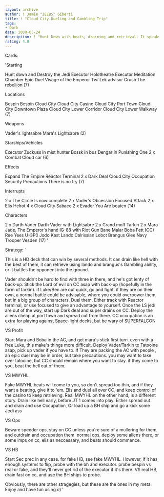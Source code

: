 ```yaml
---
layout: archive
author: ! Jamie "JEEBS" Giberti
title: ! "Cloud City Dueling and Gambling Trip"
tags:
- Dark
date: 2000-05-24
description: ! "Hunt Down with beats, draining and retrieval. It speaks for itself."
rating: 4.0
---
```

Cards: 

'Starting

Hunt down and Destroy the Jedi
Executor Holotheatre
Executor Meditation Chamber
Epic Duel
Visage of the Emperor
Twi'Lek advisor
Crush The rebellion (7)

Locations

Bespin
Bespin Cloud City
Cloud City Casino
Cloud City Port Town
Cloud City Downtown Plaza
Cloud City Lower Corridor
Cloud City Lower Walkway (7)

Weapons

Vader's lightsabre
Mara's Lightsabre (2)

Starships/Vehicles

Executor
Zuckuss in mist hunter
Bossk in bus
Dengar in Punishing One
2 x Combat Cloud car (6)

Effects

Expand The Empire
Reactor Terminal
2 x Dark Deal
Cloud City Occupation
Security Precautions
There is no try (7)

Interrupts

2 x The Circle Is now complete
2 x Vader's Obcession
Focused Attack
2 x Elis Helrot
4 x Cloud City Sabacc
2 x Evader
You Are beaten (14)

Characters

2 x Darth Vader
Darth Vader with Lightsabre
2 x Grand moff Tarkin
2 x Mara Jade, The Emperor's hand
IG-88 with Riot Gun
Bane Malar
Boba Fett (CC)
Ree Yees
U-3P0
Jodo Kast
Lando Calrissian
Lobot
Brangus Glee
Navy Trooper Vesden (17) '

Strategy: '

This is a HD deck that can win by several methods.
It can drain like hell with the best of them, it can retrieve using lando and brangus's Gambling ability, or it battles the opponent into the ground.

Vader shouldn't be hard to find with three in there, and he's got lenty of back-up. Stick the Lord of evil on CC asap with back-up (hopefully in the form of tarkin). if Luke/Ben are out quick, go and fight. if they are on their own, a normal battle could be advisable, where you could overpower them, but in a big group of characters, Duel them. Either track with Reactor terminal, or use focused to give an advantage to yourself.
Once the LS jedi are out of the way, start up Dark deal and super drains on CC. Deploy the aliens cheap at port town and spread out from there. CC occupation is an extra for playing against Space-light decks, but be wary of SUPERFALCON

VS Profit

Start Mara and Boba in the AC, and get mara's stick first turn. even with a free Luke, this make's things more difficult. Deploy Vader/Tarkin to Tatooine asap, pick up vader if you have to.
If They are packing the AC with people , an epic duel may be in order, but take precautions.
you may want to take over tatooine, but CC should remain where you want to stay. if they come to you, beat the hell out of them.

VS MWYHL

Fake MWYHL beats will come to you, so don't spread too thin, and if they want a beating, give it to 'em. Elis and duel all over CC, and keep control of the casino to keep retrieving.
Real MWYHL on the other hand, is a different story. Drain like hell early, before JT 1 comes into play. Either spread out and drain and use Occupation, Or load up a BH ship and go a kick some Jedi ass

VS Ops

Beware speeder ops, stay on CC unless you're sure of a mullering for them, and outdrain and occupation them.
normal ops, deploy some aliens there, or some imps on cc, elis as neccessary, and beats should commence.

VS HB

Start Sec prec in any case.
for fake HB, see fake MWYHL. However, if it has enough systems to flip, probe with the bh and executor. probe bespin vs real or fake, and they'll never get rid of the executor if it's there. VS real HB, drain fast on cc, and use the BH ships to probe.


Obviously, there are other stragegies, but these are the ones in my meta.
Enjoy and have fun using o) '